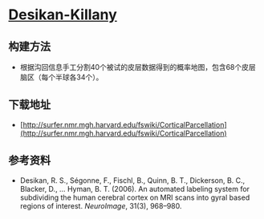 # [Desikan-Killany](http://surfer.nmr.mgh.harvard.edu/fswiki/CorticalParcellation)

## 构建方法

* 根据沟回信息手工分割40个被试的皮层数据得到的概率地图，包含68个皮层脑区（每个半球各34个）。

## 下载地址

* [http://surfer.nmr.mgh.harvard.edu/fswiki/CorticalParcellation](http://surfer.nmr.mgh.harvard.edu/fswiki/CorticalParcellation)

## 参考资料

* Desikan, R. S., Ségonne, F., Fischl, B., Quinn, B. T., Dickerson, B. C., Blacker, D., … Hyman, B. T. (2006). An automated labeling system for subdividing the human cerebral cortex on MRI scans into gyral based regions of interest. *NeuroImage*, 31(3), 968–980.
